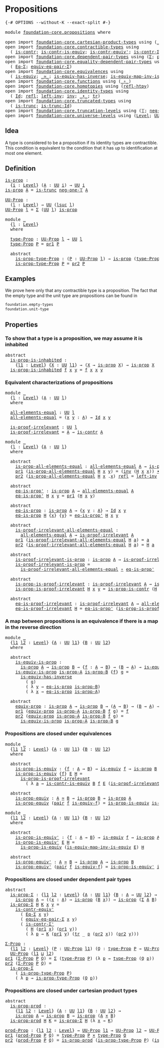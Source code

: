 # Propositions

<pre class="Agda"><a id="25" class="Symbol">{-#</a> <a id="29" class="Keyword">OPTIONS</a> <a id="37" class="Pragma">--without-K</a> <a id="49" class="Pragma">--exact-split</a> <a id="63" class="Symbol">#-}</a>

<a id="68" class="Keyword">module</a> <a id="75" href="foundation-core.propositions.html" class="Module">foundation-core.propositions</a> <a id="104" class="Keyword">where</a>

<a id="111" class="Keyword">open</a> <a id="116" class="Keyword">import</a> <a id="123" href="foundation-core.cartesian-product-types.html" class="Module">foundation-core.cartesian-product-types</a> <a id="163" class="Keyword">using</a> <a id="169" class="Symbol">(</a><a id="170" href="foundation-core.cartesian-product-types.html#577" class="Function Operator">_×_</a><a id="173" class="Symbol">)</a>
<a id="175" class="Keyword">open</a> <a id="180" class="Keyword">import</a> <a id="187" href="foundation-core.contractible-types.html" class="Module">foundation-core.contractible-types</a> <a id="222" class="Keyword">using</a>
  <a id="230" class="Symbol">(</a> <a id="232" href="foundation-core.contractible-types.html#925" class="Function">is-contr</a><a id="240" class="Symbol">;</a> <a id="242" href="foundation-core.contractible-types.html#2938" class="Function">is-contr-is-equiv</a><a id="259" class="Symbol">;</a> <a id="261" href="foundation-core.contractible-types.html#3739" class="Function">is-contr-equiv&#39;</a><a id="276" class="Symbol">;</a> <a id="278" href="foundation-core.contractible-types.html#5794" class="Function">is-contr-Σ&#39;</a><a id="289" class="Symbol">;</a> <a id="291" href="foundation-core.contractible-types.html#6546" class="Function">is-prop-is-contr</a><a id="307" class="Symbol">)</a>
<a id="309" class="Keyword">open</a> <a id="314" class="Keyword">import</a> <a id="321" href="foundation-core.dependent-pair-types.html" class="Module">foundation-core.dependent-pair-types</a> <a id="358" class="Keyword">using</a> <a id="364" class="Symbol">(</a><a id="365" href="foundation-core.dependent-pair-types.html#502" class="Record">Σ</a><a id="366" class="Symbol">;</a> <a id="368" href="foundation-core.dependent-pair-types.html#575" class="InductiveConstructor">pair</a><a id="372" class="Symbol">;</a> <a id="374" href="foundation-core.dependent-pair-types.html#592" class="Field">pr1</a><a id="377" class="Symbol">;</a> <a id="379" href="foundation-core.dependent-pair-types.html#604" class="Field">pr2</a><a id="382" class="Symbol">)</a>
<a id="384" class="Keyword">open</a> <a id="389" class="Keyword">import</a> <a id="396" href="foundation-core.equality-dependent-pair-types.html" class="Module">foundation-core.equality-dependent-pair-types</a> <a id="442" class="Keyword">using</a>
  <a id="450" class="Symbol">(</a> <a id="452" href="foundation-core.equality-dependent-pair-types.html#872" class="Function">Eq-Σ</a><a id="456" class="Symbol">;</a> <a id="458" href="foundation-core.equality-dependent-pair-types.html#2069" class="Function">equiv-eq-pair-Σ</a><a id="473" class="Symbol">)</a>
<a id="475" class="Keyword">open</a> <a id="480" class="Keyword">import</a> <a id="487" href="foundation-core.equivalences.html" class="Module">foundation-core.equivalences</a> <a id="516" class="Keyword">using</a>
  <a id="524" class="Symbol">(</a> <a id="526" href="foundation-core.equivalences.html#1542" class="Function">is-equiv</a><a id="534" class="Symbol">;</a> <a id="536" href="foundation-core.equivalences.html#1607" class="Function Operator">_≃_</a><a id="539" class="Symbol">;</a> <a id="541" href="foundation-core.equivalences.html#2999" class="Function">is-equiv-has-inverse</a><a id="561" class="Symbol">;</a> <a id="563" href="foundation-core.equivalences.html#4706" class="Function">is-equiv-map-inv-is-equiv</a><a id="588" class="Symbol">)</a>
<a id="590" class="Keyword">open</a> <a id="595" class="Keyword">import</a> <a id="602" href="foundation-core.functions.html" class="Module">foundation-core.functions</a> <a id="628" class="Keyword">using</a> <a id="634" class="Symbol">(</a><a id="635" href="foundation-core.functions.html#407" class="Function Operator">_∘_</a><a id="638" class="Symbol">)</a>
<a id="640" class="Keyword">open</a> <a id="645" class="Keyword">import</a> <a id="652" href="foundation-core.homotopies.html" class="Module">foundation-core.homotopies</a> <a id="679" class="Keyword">using</a> <a id="685" class="Symbol">(</a><a id="686" href="foundation-core.homotopies.html#632" class="Function">refl-htpy</a><a id="695" class="Symbol">)</a>
<a id="697" class="Keyword">open</a> <a id="702" class="Keyword">import</a> <a id="709" href="foundation-core.identity-types.html" class="Module">foundation-core.identity-types</a> <a id="740" class="Keyword">using</a>
  <a id="748" class="Symbol">(</a> <a id="750" href="foundation-core.identity-types.html#641" class="Datatype">Id</a><a id="752" class="Symbol">;</a> <a id="754" href="foundation-core.identity-types.html#694" class="InductiveConstructor">refl</a><a id="758" class="Symbol">;</a> <a id="760" href="foundation-core.identity-types.html#1995" class="Function">left-inv</a><a id="768" class="Symbol">;</a> <a id="770" href="foundation-core.identity-types.html#1552" class="Function">inv</a><a id="773" class="Symbol">;</a> <a id="775" href="foundation-core.identity-types.html#1239" class="Function Operator">_∙_</a><a id="778" class="Symbol">;</a> <a id="780" href="foundation-core.identity-types.html#4583" class="Function">tr</a><a id="782" class="Symbol">)</a>
<a id="784" class="Keyword">open</a> <a id="789" class="Keyword">import</a> <a id="796" href="foundation-core.truncated-types.html" class="Module">foundation-core.truncated-types</a> <a id="828" class="Keyword">using</a>
  <a id="836" class="Symbol">(</a> <a id="838" href="foundation-core.truncated-types.html#1466" class="Function">is-trunc</a><a id="846" class="Symbol">;</a> <a id="848" href="foundation-core.truncated-types.html#2798" class="Function">is-trunc-Id</a><a id="859" class="Symbol">)</a>
<a id="861" class="Keyword">open</a> <a id="866" class="Keyword">import</a> <a id="873" href="foundation-core.truncation-levels.html" class="Module">foundation-core.truncation-levels</a> <a id="907" class="Keyword">using</a> <a id="913" class="Symbol">(</a><a id="914" href="foundation-core.truncation-levels.html#382" class="Datatype">𝕋</a><a id="915" class="Symbol">;</a> <a id="917" href="foundation-core.truncation-levels.html#403" class="InductiveConstructor">neg-two-𝕋</a><a id="926" class="Symbol">;</a> <a id="928" href="foundation-core.truncation-levels.html#435" class="Function">neg-one-𝕋</a><a id="937" class="Symbol">;</a> <a id="939" href="foundation-core.truncation-levels.html#419" class="InductiveConstructor">succ-𝕋</a><a id="945" class="Symbol">)</a>
<a id="947" class="Keyword">open</a> <a id="952" class="Keyword">import</a> <a id="959" href="foundation-core.universe-levels.html" class="Module">foundation-core.universe-levels</a> <a id="991" class="Keyword">using</a> <a id="997" class="Symbol">(</a><a id="998" href="Agda.Primitive.html#597" class="Postulate">Level</a><a id="1003" class="Symbol">;</a> <a id="1005" href="foundation-core.universe-levels.html#222" class="Primitive">UU</a><a id="1007" class="Symbol">;</a> <a id="1009" href="Agda.Primitive.html#780" class="Primitive">lsuc</a><a id="1013" class="Symbol">;</a> <a id="1015" href="Agda.Primitive.html#764" class="Primitive">lzero</a><a id="1020" class="Symbol">;</a> <a id="1022" href="Agda.Primitive.html#810" class="Primitive Operator">_⊔_</a><a id="1025" class="Symbol">)</a>
</pre>
## Idea

A type is considered to be a proposition if its identity types are contractible. This condition is equivalent to the condition that it has up to identification at most one element.

## Definition

<pre class="Agda"><a id="is-prop"></a><a id="1246" href="foundation-core.propositions.html#1246" class="Function">is-prop</a> <a id="1254" class="Symbol">:</a>
  <a id="1258" class="Symbol">{</a><a id="1259" href="foundation-core.propositions.html#1259" class="Bound">i</a> <a id="1261" class="Symbol">:</a> <a id="1263" href="Agda.Primitive.html#597" class="Postulate">Level</a><a id="1268" class="Symbol">}</a> <a id="1270" class="Symbol">(</a><a id="1271" href="foundation-core.propositions.html#1271" class="Bound">A</a> <a id="1273" class="Symbol">:</a> <a id="1275" href="foundation-core.universe-levels.html#222" class="Primitive">UU</a> <a id="1278" href="foundation-core.propositions.html#1259" class="Bound">i</a><a id="1279" class="Symbol">)</a> <a id="1281" class="Symbol">→</a> <a id="1283" href="foundation-core.universe-levels.html#222" class="Primitive">UU</a> <a id="1286" href="foundation-core.propositions.html#1259" class="Bound">i</a>
<a id="1288" href="foundation-core.propositions.html#1246" class="Function">is-prop</a> <a id="1296" href="foundation-core.propositions.html#1296" class="Bound">A</a> <a id="1298" class="Symbol">=</a> <a id="1300" href="foundation-core.truncated-types.html#1466" class="Function">is-trunc</a> <a id="1309" href="foundation-core.truncation-levels.html#435" class="Function">neg-one-𝕋</a> <a id="1319" href="foundation-core.propositions.html#1296" class="Bound">A</a>

<a id="UU-Prop"></a><a id="1322" href="foundation-core.propositions.html#1322" class="Function">UU-Prop</a> <a id="1330" class="Symbol">:</a>
  <a id="1334" class="Symbol">(</a><a id="1335" href="foundation-core.propositions.html#1335" class="Bound">l</a> <a id="1337" class="Symbol">:</a> <a id="1339" href="Agda.Primitive.html#597" class="Postulate">Level</a><a id="1344" class="Symbol">)</a> <a id="1346" class="Symbol">→</a> <a id="1348" href="foundation-core.universe-levels.html#222" class="Primitive">UU</a> <a id="1351" class="Symbol">(</a><a id="1352" href="Agda.Primitive.html#780" class="Primitive">lsuc</a> <a id="1357" href="foundation-core.propositions.html#1335" class="Bound">l</a><a id="1358" class="Symbol">)</a>
<a id="1360" href="foundation-core.propositions.html#1322" class="Function">UU-Prop</a> <a id="1368" href="foundation-core.propositions.html#1368" class="Bound">l</a> <a id="1370" class="Symbol">=</a> <a id="1372" href="foundation-core.dependent-pair-types.html#502" class="Record">Σ</a> <a id="1374" class="Symbol">(</a><a id="1375" href="foundation-core.universe-levels.html#222" class="Primitive">UU</a> <a id="1378" href="foundation-core.propositions.html#1368" class="Bound">l</a><a id="1379" class="Symbol">)</a> <a id="1381" href="foundation-core.propositions.html#1246" class="Function">is-prop</a>

<a id="1390" class="Keyword">module</a> <a id="1397" href="foundation-core.propositions.html#1397" class="Module">_</a>
  <a id="1401" class="Symbol">{</a><a id="1402" href="foundation-core.propositions.html#1402" class="Bound">l</a> <a id="1404" class="Symbol">:</a> <a id="1406" href="Agda.Primitive.html#597" class="Postulate">Level</a><a id="1411" class="Symbol">}</a>
  <a id="1415" class="Keyword">where</a>

  <a id="1424" href="foundation-core.propositions.html#1424" class="Function">type-Prop</a> <a id="1434" class="Symbol">:</a> <a id="1436" href="foundation-core.propositions.html#1322" class="Function">UU-Prop</a> <a id="1444" href="foundation-core.propositions.html#1402" class="Bound">l</a> <a id="1446" class="Symbol">→</a> <a id="1448" href="foundation-core.universe-levels.html#222" class="Primitive">UU</a> <a id="1451" href="foundation-core.propositions.html#1402" class="Bound">l</a>
  <a id="1455" href="foundation-core.propositions.html#1424" class="Function">type-Prop</a> <a id="1465" href="foundation-core.propositions.html#1465" class="Bound">P</a> <a id="1467" class="Symbol">=</a> <a id="1469" href="foundation-core.dependent-pair-types.html#592" class="Field">pr1</a> <a id="1473" href="foundation-core.propositions.html#1465" class="Bound">P</a>

  <a id="1478" class="Keyword">abstract</a>
    <a id="1491" href="foundation-core.propositions.html#1491" class="Function">is-prop-type-Prop</a> <a id="1509" class="Symbol">:</a> <a id="1511" class="Symbol">(</a><a id="1512" href="foundation-core.propositions.html#1512" class="Bound">P</a> <a id="1514" class="Symbol">:</a> <a id="1516" href="foundation-core.propositions.html#1322" class="Function">UU-Prop</a> <a id="1524" href="foundation-core.propositions.html#1402" class="Bound">l</a><a id="1525" class="Symbol">)</a> <a id="1527" class="Symbol">→</a> <a id="1529" href="foundation-core.propositions.html#1246" class="Function">is-prop</a> <a id="1537" class="Symbol">(</a><a id="1538" href="foundation-core.propositions.html#1424" class="Function">type-Prop</a> <a id="1548" href="foundation-core.propositions.html#1512" class="Bound">P</a><a id="1549" class="Symbol">)</a>
    <a id="1555" href="foundation-core.propositions.html#1491" class="Function">is-prop-type-Prop</a> <a id="1573" href="foundation-core.propositions.html#1573" class="Bound">P</a> <a id="1575" class="Symbol">=</a> <a id="1577" href="foundation-core.dependent-pair-types.html#604" class="Field">pr2</a> <a id="1581" href="foundation-core.propositions.html#1573" class="Bound">P</a>
</pre>
## Examples

We prove here only that any contractible type is a proposition. The fact that the empty type and the unit type are propositions can be found in

```md
foundation.empty-types
foundation.unit-type
```

## Properties

### To show that a type is a proposition, we may assume it is inhabited

<pre class="Agda"><a id="1893" class="Keyword">abstract</a>
  <a id="is-prop-is-inhabited"></a><a id="1904" href="foundation-core.propositions.html#1904" class="Function">is-prop-is-inhabited</a> <a id="1925" class="Symbol">:</a>
    <a id="1931" class="Symbol">{</a><a id="1932" href="foundation-core.propositions.html#1932" class="Bound">l1</a> <a id="1935" class="Symbol">:</a> <a id="1937" href="Agda.Primitive.html#597" class="Postulate">Level</a><a id="1942" class="Symbol">}</a> <a id="1944" class="Symbol">{</a><a id="1945" href="foundation-core.propositions.html#1945" class="Bound">X</a> <a id="1947" class="Symbol">:</a> <a id="1949" href="foundation-core.universe-levels.html#222" class="Primitive">UU</a> <a id="1952" href="foundation-core.propositions.html#1932" class="Bound">l1</a><a id="1954" class="Symbol">}</a> <a id="1956" class="Symbol">→</a> <a id="1958" class="Symbol">(</a><a id="1959" href="foundation-core.propositions.html#1945" class="Bound">X</a> <a id="1961" class="Symbol">→</a> <a id="1963" href="foundation-core.propositions.html#1246" class="Function">is-prop</a> <a id="1971" href="foundation-core.propositions.html#1945" class="Bound">X</a><a id="1972" class="Symbol">)</a> <a id="1974" class="Symbol">→</a> <a id="1976" href="foundation-core.propositions.html#1246" class="Function">is-prop</a> <a id="1984" href="foundation-core.propositions.html#1945" class="Bound">X</a>
  <a id="1988" href="foundation-core.propositions.html#1904" class="Function">is-prop-is-inhabited</a> <a id="2009" href="foundation-core.propositions.html#2009" class="Bound">f</a> <a id="2011" href="foundation-core.propositions.html#2011" class="Bound">x</a> <a id="2013" href="foundation-core.propositions.html#2013" class="Bound">y</a> <a id="2015" class="Symbol">=</a> <a id="2017" href="foundation-core.propositions.html#2009" class="Bound">f</a> <a id="2019" href="foundation-core.propositions.html#2011" class="Bound">x</a> <a id="2021" href="foundation-core.propositions.html#2011" class="Bound">x</a> <a id="2023" href="foundation-core.propositions.html#2013" class="Bound">y</a>
</pre>
### Equivalent characterizations of propositions

<pre class="Agda"><a id="2088" class="Keyword">module</a> <a id="2095" href="foundation-core.propositions.html#2095" class="Module">_</a>
  <a id="2099" class="Symbol">{</a><a id="2100" href="foundation-core.propositions.html#2100" class="Bound">l</a> <a id="2102" class="Symbol">:</a> <a id="2104" href="Agda.Primitive.html#597" class="Postulate">Level</a><a id="2109" class="Symbol">}</a> <a id="2111" class="Symbol">(</a><a id="2112" href="foundation-core.propositions.html#2112" class="Bound">A</a> <a id="2114" class="Symbol">:</a> <a id="2116" href="foundation-core.universe-levels.html#222" class="Primitive">UU</a> <a id="2119" href="foundation-core.propositions.html#2100" class="Bound">l</a><a id="2120" class="Symbol">)</a>
  <a id="2124" class="Keyword">where</a>
  
  <a id="2135" href="foundation-core.propositions.html#2135" class="Function">all-elements-equal</a> <a id="2154" class="Symbol">:</a> <a id="2156" href="foundation-core.universe-levels.html#222" class="Primitive">UU</a> <a id="2159" href="foundation-core.propositions.html#2100" class="Bound">l</a>
  <a id="2163" href="foundation-core.propositions.html#2135" class="Function">all-elements-equal</a> <a id="2182" class="Symbol">=</a> <a id="2184" class="Symbol">(</a><a id="2185" href="foundation-core.propositions.html#2185" class="Bound">x</a> <a id="2187" href="foundation-core.propositions.html#2187" class="Bound">y</a> <a id="2189" class="Symbol">:</a> <a id="2191" href="foundation-core.propositions.html#2112" class="Bound">A</a><a id="2192" class="Symbol">)</a> <a id="2194" class="Symbol">→</a> <a id="2196" href="foundation-core.identity-types.html#641" class="Datatype">Id</a> <a id="2199" href="foundation-core.propositions.html#2185" class="Bound">x</a> <a id="2201" href="foundation-core.propositions.html#2187" class="Bound">y</a>
  
  <a id="2208" href="foundation-core.propositions.html#2208" class="Function">is-proof-irrelevant</a> <a id="2228" class="Symbol">:</a> <a id="2230" href="foundation-core.universe-levels.html#222" class="Primitive">UU</a> <a id="2233" href="foundation-core.propositions.html#2100" class="Bound">l</a>
  <a id="2237" href="foundation-core.propositions.html#2208" class="Function">is-proof-irrelevant</a> <a id="2257" class="Symbol">=</a> <a id="2259" href="foundation-core.propositions.html#2112" class="Bound">A</a> <a id="2261" class="Symbol">→</a> <a id="2263" href="foundation-core.contractible-types.html#925" class="Function">is-contr</a> <a id="2272" href="foundation-core.propositions.html#2112" class="Bound">A</a>

<a id="2275" class="Keyword">module</a> <a id="2282" href="foundation-core.propositions.html#2282" class="Module">_</a>
  <a id="2286" class="Symbol">{</a><a id="2287" href="foundation-core.propositions.html#2287" class="Bound">l</a> <a id="2289" class="Symbol">:</a> <a id="2291" href="Agda.Primitive.html#597" class="Postulate">Level</a><a id="2296" class="Symbol">}</a> <a id="2298" class="Symbol">{</a><a id="2299" href="foundation-core.propositions.html#2299" class="Bound">A</a> <a id="2301" class="Symbol">:</a> <a id="2303" href="foundation-core.universe-levels.html#222" class="Primitive">UU</a> <a id="2306" href="foundation-core.propositions.html#2287" class="Bound">l</a><a id="2307" class="Symbol">}</a>
  <a id="2311" class="Keyword">where</a>
  
  <a id="2322" class="Keyword">abstract</a>
    <a id="2335" href="foundation-core.propositions.html#2335" class="Function">is-prop-all-elements-equal</a> <a id="2362" class="Symbol">:</a> <a id="2364" href="foundation-core.propositions.html#2135" class="Function">all-elements-equal</a> <a id="2383" href="foundation-core.propositions.html#2299" class="Bound">A</a> <a id="2385" class="Symbol">→</a> <a id="2387" href="foundation-core.propositions.html#1246" class="Function">is-prop</a> <a id="2395" href="foundation-core.propositions.html#2299" class="Bound">A</a>
    <a id="2401" href="foundation-core.dependent-pair-types.html#592" class="Field">pr1</a> <a id="2405" class="Symbol">(</a><a id="2406" href="foundation-core.propositions.html#2335" class="Function">is-prop-all-elements-equal</a> <a id="2433" href="foundation-core.propositions.html#2433" class="Bound">H</a> <a id="2435" href="foundation-core.propositions.html#2435" class="Bound">x</a> <a id="2437" href="foundation-core.propositions.html#2437" class="Bound">y</a><a id="2438" class="Symbol">)</a> <a id="2440" class="Symbol">=</a> <a id="2442" class="Symbol">(</a><a id="2443" href="foundation-core.identity-types.html#1552" class="Function">inv</a> <a id="2447" class="Symbol">(</a><a id="2448" href="foundation-core.propositions.html#2433" class="Bound">H</a> <a id="2450" href="foundation-core.propositions.html#2435" class="Bound">x</a> <a id="2452" href="foundation-core.propositions.html#2435" class="Bound">x</a><a id="2453" class="Symbol">))</a> <a id="2456" href="foundation-core.identity-types.html#1239" class="Function Operator">∙</a> <a id="2458" class="Symbol">(</a><a id="2459" href="foundation-core.propositions.html#2433" class="Bound">H</a> <a id="2461" href="foundation-core.propositions.html#2435" class="Bound">x</a> <a id="2463" href="foundation-core.propositions.html#2437" class="Bound">y</a><a id="2464" class="Symbol">)</a>
    <a id="2470" href="foundation-core.dependent-pair-types.html#604" class="Field">pr2</a> <a id="2474" class="Symbol">(</a><a id="2475" href="foundation-core.propositions.html#2335" class="Function">is-prop-all-elements-equal</a> <a id="2502" href="foundation-core.propositions.html#2502" class="Bound">H</a> <a id="2504" href="foundation-core.propositions.html#2504" class="Bound">x</a> <a id="2506" class="DottedPattern Symbol">.</a><a id="2507" href="foundation-core.propositions.html#2504" class="DottedPattern Bound">x</a><a id="2508" class="Symbol">)</a> <a id="2510" href="foundation-core.identity-types.html#694" class="InductiveConstructor">refl</a> <a id="2515" class="Symbol">=</a> <a id="2517" href="foundation-core.identity-types.html#1995" class="Function">left-inv</a> <a id="2526" class="Symbol">(</a><a id="2527" href="foundation-core.propositions.html#2502" class="Bound">H</a> <a id="2529" href="foundation-core.propositions.html#2504" class="Bound">x</a> <a id="2531" href="foundation-core.propositions.html#2504" class="Bound">x</a><a id="2532" class="Symbol">)</a>

  <a id="2537" class="Keyword">abstract</a>
    <a id="2550" href="foundation-core.propositions.html#2550" class="Function">eq-is-prop&#39;</a> <a id="2562" class="Symbol">:</a> <a id="2564" href="foundation-core.propositions.html#1246" class="Function">is-prop</a> <a id="2572" href="foundation-core.propositions.html#2299" class="Bound">A</a> <a id="2574" class="Symbol">→</a> <a id="2576" href="foundation-core.propositions.html#2135" class="Function">all-elements-equal</a> <a id="2595" href="foundation-core.propositions.html#2299" class="Bound">A</a>
    <a id="2601" href="foundation-core.propositions.html#2550" class="Function">eq-is-prop&#39;</a> <a id="2613" href="foundation-core.propositions.html#2613" class="Bound">H</a> <a id="2615" href="foundation-core.propositions.html#2615" class="Bound">x</a> <a id="2617" href="foundation-core.propositions.html#2617" class="Bound">y</a> <a id="2619" class="Symbol">=</a> <a id="2621" href="foundation-core.dependent-pair-types.html#592" class="Field">pr1</a> <a id="2625" class="Symbol">(</a><a id="2626" href="foundation-core.propositions.html#2613" class="Bound">H</a> <a id="2628" href="foundation-core.propositions.html#2615" class="Bound">x</a> <a id="2630" href="foundation-core.propositions.html#2617" class="Bound">y</a><a id="2631" class="Symbol">)</a>

  <a id="2636" class="Keyword">abstract</a>
    <a id="2649" href="foundation-core.propositions.html#2649" class="Function">eq-is-prop</a> <a id="2660" class="Symbol">:</a> <a id="2662" href="foundation-core.propositions.html#1246" class="Function">is-prop</a> <a id="2670" href="foundation-core.propositions.html#2299" class="Bound">A</a> <a id="2672" class="Symbol">→</a> <a id="2674" class="Symbol">{</a><a id="2675" href="foundation-core.propositions.html#2675" class="Bound">x</a> <a id="2677" href="foundation-core.propositions.html#2677" class="Bound">y</a> <a id="2679" class="Symbol">:</a> <a id="2681" href="foundation-core.propositions.html#2299" class="Bound">A</a><a id="2682" class="Symbol">}</a> <a id="2684" class="Symbol">→</a> <a id="2686" href="foundation-core.identity-types.html#641" class="Datatype">Id</a> <a id="2689" href="foundation-core.propositions.html#2675" class="Bound">x</a> <a id="2691" href="foundation-core.propositions.html#2677" class="Bound">y</a>
    <a id="2697" href="foundation-core.propositions.html#2649" class="Function">eq-is-prop</a> <a id="2708" href="foundation-core.propositions.html#2708" class="Bound">H</a> <a id="2710" class="Symbol">{</a><a id="2711" href="foundation-core.propositions.html#2711" class="Bound">x</a><a id="2712" class="Symbol">}</a> <a id="2714" class="Symbol">{</a><a id="2715" href="foundation-core.propositions.html#2715" class="Bound">y</a><a id="2716" class="Symbol">}</a> <a id="2718" class="Symbol">=</a> <a id="2720" href="foundation-core.propositions.html#2550" class="Function">eq-is-prop&#39;</a> <a id="2732" href="foundation-core.propositions.html#2708" class="Bound">H</a> <a id="2734" href="foundation-core.propositions.html#2711" class="Bound">x</a> <a id="2736" href="foundation-core.propositions.html#2715" class="Bound">y</a>

  <a id="2741" class="Keyword">abstract</a>
    <a id="2754" href="foundation-core.propositions.html#2754" class="Function">is-proof-irrelevant-all-elements-equal</a> <a id="2793" class="Symbol">:</a>
      <a id="2801" href="foundation-core.propositions.html#2135" class="Function">all-elements-equal</a> <a id="2820" href="foundation-core.propositions.html#2299" class="Bound">A</a> <a id="2822" class="Symbol">→</a> <a id="2824" href="foundation-core.propositions.html#2208" class="Function">is-proof-irrelevant</a> <a id="2844" href="foundation-core.propositions.html#2299" class="Bound">A</a>
    <a id="2850" href="foundation-core.dependent-pair-types.html#592" class="Field">pr1</a> <a id="2854" class="Symbol">(</a><a id="2855" href="foundation-core.propositions.html#2754" class="Function">is-proof-irrelevant-all-elements-equal</a> <a id="2894" href="foundation-core.propositions.html#2894" class="Bound">H</a> <a id="2896" href="foundation-core.propositions.html#2896" class="Bound">a</a><a id="2897" class="Symbol">)</a> <a id="2899" class="Symbol">=</a> <a id="2901" href="foundation-core.propositions.html#2896" class="Bound">a</a>
    <a id="2907" href="foundation-core.dependent-pair-types.html#604" class="Field">pr2</a> <a id="2911" class="Symbol">(</a><a id="2912" href="foundation-core.propositions.html#2754" class="Function">is-proof-irrelevant-all-elements-equal</a> <a id="2951" href="foundation-core.propositions.html#2951" class="Bound">H</a> <a id="2953" href="foundation-core.propositions.html#2953" class="Bound">a</a><a id="2954" class="Symbol">)</a> <a id="2956" class="Symbol">=</a> <a id="2958" href="foundation-core.propositions.html#2951" class="Bound">H</a> <a id="2960" href="foundation-core.propositions.html#2953" class="Bound">a</a>

  <a id="2965" class="Keyword">abstract</a>
    <a id="2978" href="foundation-core.propositions.html#2978" class="Function">is-proof-irrelevant-is-prop</a> <a id="3006" class="Symbol">:</a> <a id="3008" href="foundation-core.propositions.html#1246" class="Function">is-prop</a> <a id="3016" href="foundation-core.propositions.html#2299" class="Bound">A</a> <a id="3018" class="Symbol">→</a> <a id="3020" href="foundation-core.propositions.html#2208" class="Function">is-proof-irrelevant</a> <a id="3040" href="foundation-core.propositions.html#2299" class="Bound">A</a>
    <a id="3046" href="foundation-core.propositions.html#2978" class="Function">is-proof-irrelevant-is-prop</a> <a id="3074" class="Symbol">=</a>
      <a id="3082" href="foundation-core.propositions.html#2754" class="Function">is-proof-irrelevant-all-elements-equal</a> <a id="3121" href="foundation-core.functions.html#407" class="Function Operator">∘</a> <a id="3123" href="foundation-core.propositions.html#2550" class="Function">eq-is-prop&#39;</a>

  <a id="3138" class="Keyword">abstract</a>
    <a id="3151" href="foundation-core.propositions.html#3151" class="Function">is-prop-is-proof-irrelevant</a> <a id="3179" class="Symbol">:</a> <a id="3181" href="foundation-core.propositions.html#2208" class="Function">is-proof-irrelevant</a> <a id="3201" href="foundation-core.propositions.html#2299" class="Bound">A</a> <a id="3203" class="Symbol">→</a> <a id="3205" href="foundation-core.propositions.html#1246" class="Function">is-prop</a> <a id="3213" href="foundation-core.propositions.html#2299" class="Bound">A</a>
    <a id="3219" href="foundation-core.propositions.html#3151" class="Function">is-prop-is-proof-irrelevant</a> <a id="3247" href="foundation-core.propositions.html#3247" class="Bound">H</a> <a id="3249" href="foundation-core.propositions.html#3249" class="Bound">x</a> <a id="3251" href="foundation-core.propositions.html#3251" class="Bound">y</a> <a id="3253" class="Symbol">=</a> <a id="3255" href="foundation-core.contractible-types.html#6546" class="Function">is-prop-is-contr</a> <a id="3272" class="Symbol">(</a><a id="3273" href="foundation-core.propositions.html#3247" class="Bound">H</a> <a id="3275" href="foundation-core.propositions.html#3249" class="Bound">x</a><a id="3276" class="Symbol">)</a> <a id="3278" href="foundation-core.propositions.html#3249" class="Bound">x</a> <a id="3280" href="foundation-core.propositions.html#3251" class="Bound">y</a>

  <a id="3285" class="Keyword">abstract</a>
    <a id="3298" href="foundation-core.propositions.html#3298" class="Function">eq-is-proof-irrelevant</a> <a id="3321" class="Symbol">:</a> <a id="3323" href="foundation-core.propositions.html#2208" class="Function">is-proof-irrelevant</a> <a id="3343" href="foundation-core.propositions.html#2299" class="Bound">A</a> <a id="3345" class="Symbol">→</a> <a id="3347" href="foundation-core.propositions.html#2135" class="Function">all-elements-equal</a> <a id="3366" href="foundation-core.propositions.html#2299" class="Bound">A</a>
    <a id="3372" href="foundation-core.propositions.html#3298" class="Function">eq-is-proof-irrelevant</a> <a id="3395" href="foundation-core.propositions.html#3395" class="Bound">H</a> <a id="3397" class="Symbol">=</a> <a id="3399" href="foundation-core.propositions.html#2550" class="Function">eq-is-prop&#39;</a> <a id="3411" class="Symbol">(</a><a id="3412" href="foundation-core.propositions.html#3151" class="Function">is-prop-is-proof-irrelevant</a> <a id="3440" href="foundation-core.propositions.html#3395" class="Bound">H</a><a id="3441" class="Symbol">)</a>
</pre>
### A map between propositions is an equivalence if there is a map in the reverse direction

<pre class="Agda"><a id="3549" class="Keyword">module</a> <a id="3556" href="foundation-core.propositions.html#3556" class="Module">_</a>
  <a id="3560" class="Symbol">{</a><a id="3561" href="foundation-core.propositions.html#3561" class="Bound">l1</a> <a id="3564" href="foundation-core.propositions.html#3564" class="Bound">l2</a> <a id="3567" class="Symbol">:</a> <a id="3569" href="Agda.Primitive.html#597" class="Postulate">Level</a><a id="3574" class="Symbol">}</a> <a id="3576" class="Symbol">{</a><a id="3577" href="foundation-core.propositions.html#3577" class="Bound">A</a> <a id="3579" class="Symbol">:</a> <a id="3581" href="foundation-core.universe-levels.html#222" class="Primitive">UU</a> <a id="3584" href="foundation-core.propositions.html#3561" class="Bound">l1</a><a id="3586" class="Symbol">}</a> <a id="3588" class="Symbol">{</a><a id="3589" href="foundation-core.propositions.html#3589" class="Bound">B</a> <a id="3591" class="Symbol">:</a> <a id="3593" href="foundation-core.universe-levels.html#222" class="Primitive">UU</a> <a id="3596" href="foundation-core.propositions.html#3564" class="Bound">l2</a><a id="3598" class="Symbol">}</a>
  <a id="3602" class="Keyword">where</a>

  <a id="3611" class="Keyword">abstract</a>
    <a id="3624" href="foundation-core.propositions.html#3624" class="Function">is-equiv-is-prop</a> <a id="3641" class="Symbol">:</a>
      <a id="3649" href="foundation-core.propositions.html#1246" class="Function">is-prop</a> <a id="3657" href="foundation-core.propositions.html#3577" class="Bound">A</a> <a id="3659" class="Symbol">→</a> <a id="3661" href="foundation-core.propositions.html#1246" class="Function">is-prop</a> <a id="3669" href="foundation-core.propositions.html#3589" class="Bound">B</a> <a id="3671" class="Symbol">→</a> <a id="3673" class="Symbol">{</a><a id="3674" href="foundation-core.propositions.html#3674" class="Bound">f</a> <a id="3676" class="Symbol">:</a> <a id="3678" href="foundation-core.propositions.html#3577" class="Bound">A</a> <a id="3680" class="Symbol">→</a> <a id="3682" href="foundation-core.propositions.html#3589" class="Bound">B</a><a id="3683" class="Symbol">}</a> <a id="3685" class="Symbol">→</a> <a id="3687" class="Symbol">(</a><a id="3688" href="foundation-core.propositions.html#3589" class="Bound">B</a> <a id="3690" class="Symbol">→</a> <a id="3692" href="foundation-core.propositions.html#3577" class="Bound">A</a><a id="3693" class="Symbol">)</a> <a id="3695" class="Symbol">→</a> <a id="3697" href="foundation-core.equivalences.html#1542" class="Function">is-equiv</a> <a id="3706" href="foundation-core.propositions.html#3674" class="Bound">f</a>
    <a id="3712" href="foundation-core.propositions.html#3624" class="Function">is-equiv-is-prop</a> <a id="3729" href="foundation-core.propositions.html#3729" class="Bound">is-prop-A</a> <a id="3739" href="foundation-core.propositions.html#3739" class="Bound">is-prop-B</a> <a id="3749" class="Symbol">{</a><a id="3750" href="foundation-core.propositions.html#3750" class="Bound">f</a><a id="3751" class="Symbol">}</a> <a id="3753" href="foundation-core.propositions.html#3753" class="Bound">g</a> <a id="3755" class="Symbol">=</a>
      <a id="3763" href="foundation-core.equivalences.html#2999" class="Function">is-equiv-has-inverse</a>
        <a id="3792" class="Symbol">(</a> <a id="3794" href="foundation-core.propositions.html#3753" class="Bound">g</a><a id="3795" class="Symbol">)</a>
        <a id="3805" class="Symbol">(</a> <a id="3807" class="Symbol">λ</a> <a id="3809" href="foundation-core.propositions.html#3809" class="Bound">y</a> <a id="3811" class="Symbol">→</a> <a id="3813" href="foundation-core.propositions.html#2649" class="Function">eq-is-prop</a> <a id="3824" href="foundation-core.propositions.html#3739" class="Bound">is-prop-B</a><a id="3833" class="Symbol">)</a>
        <a id="3843" class="Symbol">(</a> <a id="3845" class="Symbol">λ</a> <a id="3847" href="foundation-core.propositions.html#3847" class="Bound">x</a> <a id="3849" class="Symbol">→</a> <a id="3851" href="foundation-core.propositions.html#2649" class="Function">eq-is-prop</a> <a id="3862" href="foundation-core.propositions.html#3729" class="Bound">is-prop-A</a><a id="3871" class="Symbol">)</a>

  <a id="3876" class="Keyword">abstract</a>
    <a id="3889" href="foundation-core.propositions.html#3889" class="Function">equiv-prop</a> <a id="3900" class="Symbol">:</a> <a id="3902" href="foundation-core.propositions.html#1246" class="Function">is-prop</a> <a id="3910" href="foundation-core.propositions.html#3577" class="Bound">A</a> <a id="3912" class="Symbol">→</a> <a id="3914" href="foundation-core.propositions.html#1246" class="Function">is-prop</a> <a id="3922" href="foundation-core.propositions.html#3589" class="Bound">B</a> <a id="3924" class="Symbol">→</a> <a id="3926" class="Symbol">(</a><a id="3927" href="foundation-core.propositions.html#3577" class="Bound">A</a> <a id="3929" class="Symbol">→</a> <a id="3931" href="foundation-core.propositions.html#3589" class="Bound">B</a><a id="3932" class="Symbol">)</a> <a id="3934" class="Symbol">→</a> <a id="3936" class="Symbol">(</a><a id="3937" href="foundation-core.propositions.html#3589" class="Bound">B</a> <a id="3939" class="Symbol">→</a> <a id="3941" href="foundation-core.propositions.html#3577" class="Bound">A</a><a id="3942" class="Symbol">)</a> <a id="3944" class="Symbol">→</a> <a id="3946" href="foundation-core.propositions.html#3577" class="Bound">A</a> <a id="3948" href="foundation-core.equivalences.html#1607" class="Function Operator">≃</a> <a id="3950" href="foundation-core.propositions.html#3589" class="Bound">B</a>
    <a id="3956" href="foundation-core.dependent-pair-types.html#592" class="Field">pr1</a> <a id="3960" class="Symbol">(</a><a id="3961" href="foundation-core.propositions.html#3889" class="Function">equiv-prop</a> <a id="3972" href="foundation-core.propositions.html#3972" class="Bound">is-prop-A</a> <a id="3982" href="foundation-core.propositions.html#3982" class="Bound">is-prop-B</a> <a id="3992" href="foundation-core.propositions.html#3992" class="Bound">f</a> <a id="3994" href="foundation-core.propositions.html#3994" class="Bound">g</a><a id="3995" class="Symbol">)</a> <a id="3997" class="Symbol">=</a> <a id="3999" href="foundation-core.propositions.html#3992" class="Bound">f</a>
    <a id="4005" href="foundation-core.dependent-pair-types.html#604" class="Field">pr2</a> <a id="4009" class="Symbol">(</a><a id="4010" href="foundation-core.propositions.html#3889" class="Function">equiv-prop</a> <a id="4021" href="foundation-core.propositions.html#4021" class="Bound">is-prop-A</a> <a id="4031" href="foundation-core.propositions.html#4031" class="Bound">is-prop-B</a> <a id="4041" href="foundation-core.propositions.html#4041" class="Bound">f</a> <a id="4043" href="foundation-core.propositions.html#4043" class="Bound">g</a><a id="4044" class="Symbol">)</a> <a id="4046" class="Symbol">=</a>
      <a id="4054" href="foundation-core.propositions.html#3624" class="Function">is-equiv-is-prop</a> <a id="4071" href="foundation-core.propositions.html#4021" class="Bound">is-prop-A</a> <a id="4081" href="foundation-core.propositions.html#4031" class="Bound">is-prop-B</a> <a id="4091" href="foundation-core.propositions.html#4043" class="Bound">g</a>
</pre>
### Propositions are closed under equivalences

<pre class="Agda"><a id="4154" class="Keyword">module</a> <a id="4161" href="foundation-core.propositions.html#4161" class="Module">_</a>
  <a id="4165" class="Symbol">{</a><a id="4166" href="foundation-core.propositions.html#4166" class="Bound">l1</a> <a id="4169" href="foundation-core.propositions.html#4169" class="Bound">l2</a> <a id="4172" class="Symbol">:</a> <a id="4174" href="Agda.Primitive.html#597" class="Postulate">Level</a><a id="4179" class="Symbol">}</a> <a id="4181" class="Symbol">{</a><a id="4182" href="foundation-core.propositions.html#4182" class="Bound">A</a> <a id="4184" class="Symbol">:</a> <a id="4186" href="foundation-core.universe-levels.html#222" class="Primitive">UU</a> <a id="4189" href="foundation-core.propositions.html#4166" class="Bound">l1</a><a id="4191" class="Symbol">}</a> <a id="4193" class="Symbol">{</a><a id="4194" href="foundation-core.propositions.html#4194" class="Bound">B</a> <a id="4196" class="Symbol">:</a> <a id="4198" href="foundation-core.universe-levels.html#222" class="Primitive">UU</a> <a id="4201" href="foundation-core.propositions.html#4169" class="Bound">l2</a><a id="4203" class="Symbol">}</a>
  <a id="4207" class="Keyword">where</a>

  <a id="4216" class="Keyword">abstract</a>
    <a id="4229" href="foundation-core.propositions.html#4229" class="Function">is-prop-is-equiv</a> <a id="4246" class="Symbol">:</a> <a id="4248" class="Symbol">{</a><a id="4249" href="foundation-core.propositions.html#4249" class="Bound">f</a> <a id="4251" class="Symbol">:</a> <a id="4253" href="foundation-core.propositions.html#4182" class="Bound">A</a> <a id="4255" class="Symbol">→</a> <a id="4257" href="foundation-core.propositions.html#4194" class="Bound">B</a><a id="4258" class="Symbol">}</a> <a id="4260" class="Symbol">→</a> <a id="4262" href="foundation-core.equivalences.html#1542" class="Function">is-equiv</a> <a id="4271" href="foundation-core.propositions.html#4249" class="Bound">f</a> <a id="4273" class="Symbol">→</a> <a id="4275" href="foundation-core.propositions.html#1246" class="Function">is-prop</a> <a id="4283" href="foundation-core.propositions.html#4194" class="Bound">B</a> <a id="4285" class="Symbol">→</a> <a id="4287" href="foundation-core.propositions.html#1246" class="Function">is-prop</a> <a id="4295" href="foundation-core.propositions.html#4182" class="Bound">A</a>
    <a id="4301" href="foundation-core.propositions.html#4229" class="Function">is-prop-is-equiv</a> <a id="4318" class="Symbol">{</a><a id="4319" href="foundation-core.propositions.html#4319" class="Bound">f</a><a id="4320" class="Symbol">}</a> <a id="4322" href="foundation-core.propositions.html#4322" class="Bound">E</a> <a id="4324" href="foundation-core.propositions.html#4324" class="Bound">H</a> <a id="4326" class="Symbol">=</a>
      <a id="4334" href="foundation-core.propositions.html#3151" class="Function">is-prop-is-proof-irrelevant</a>
        <a id="4370" class="Symbol">(</a> <a id="4372" class="Symbol">λ</a> <a id="4374" href="foundation-core.propositions.html#4374" class="Bound">a</a> <a id="4376" class="Symbol">→</a> <a id="4378" href="foundation-core.contractible-types.html#2938" class="Function">is-contr-is-equiv</a> <a id="4396" href="foundation-core.propositions.html#4194" class="Bound">B</a> <a id="4398" href="foundation-core.propositions.html#4319" class="Bound">f</a> <a id="4400" href="foundation-core.propositions.html#4322" class="Bound">E</a> <a id="4402" class="Symbol">(</a><a id="4403" href="foundation-core.propositions.html#2978" class="Function">is-proof-irrelevant-is-prop</a> <a id="4431" href="foundation-core.propositions.html#4324" class="Bound">H</a> <a id="4433" class="Symbol">(</a><a id="4434" href="foundation-core.propositions.html#4319" class="Bound">f</a> <a id="4436" href="foundation-core.propositions.html#4374" class="Bound">a</a><a id="4437" class="Symbol">)))</a>

  <a id="4444" class="Keyword">abstract</a>
    <a id="4457" href="foundation-core.propositions.html#4457" class="Function">is-prop-equiv</a> <a id="4471" class="Symbol">:</a> <a id="4473" href="foundation-core.propositions.html#4182" class="Bound">A</a> <a id="4475" href="foundation-core.equivalences.html#1607" class="Function Operator">≃</a> <a id="4477" href="foundation-core.propositions.html#4194" class="Bound">B</a> <a id="4479" class="Symbol">→</a> <a id="4481" href="foundation-core.propositions.html#1246" class="Function">is-prop</a> <a id="4489" href="foundation-core.propositions.html#4194" class="Bound">B</a> <a id="4491" class="Symbol">→</a> <a id="4493" href="foundation-core.propositions.html#1246" class="Function">is-prop</a> <a id="4501" href="foundation-core.propositions.html#4182" class="Bound">A</a>
    <a id="4507" href="foundation-core.propositions.html#4457" class="Function">is-prop-equiv</a> <a id="4521" class="Symbol">(</a><a id="4522" href="foundation-core.dependent-pair-types.html#575" class="InductiveConstructor">pair</a> <a id="4527" href="foundation-core.propositions.html#4527" class="Bound">f</a> <a id="4529" href="foundation-core.propositions.html#4529" class="Bound">is-equiv-f</a><a id="4539" class="Symbol">)</a> <a id="4541" class="Symbol">=</a> <a id="4543" href="foundation-core.propositions.html#4229" class="Function">is-prop-is-equiv</a> <a id="4560" href="foundation-core.propositions.html#4529" class="Bound">is-equiv-f</a>

<a id="4572" class="Keyword">module</a> <a id="4579" href="foundation-core.propositions.html#4579" class="Module">_</a>
  <a id="4583" class="Symbol">{</a><a id="4584" href="foundation-core.propositions.html#4584" class="Bound">l1</a> <a id="4587" href="foundation-core.propositions.html#4587" class="Bound">l2</a> <a id="4590" class="Symbol">:</a> <a id="4592" href="Agda.Primitive.html#597" class="Postulate">Level</a><a id="4597" class="Symbol">}</a> <a id="4599" class="Symbol">{</a><a id="4600" href="foundation-core.propositions.html#4600" class="Bound">A</a> <a id="4602" class="Symbol">:</a> <a id="4604" href="foundation-core.universe-levels.html#222" class="Primitive">UU</a> <a id="4607" href="foundation-core.propositions.html#4584" class="Bound">l1</a><a id="4609" class="Symbol">}</a> <a id="4611" class="Symbol">{</a><a id="4612" href="foundation-core.propositions.html#4612" class="Bound">B</a> <a id="4614" class="Symbol">:</a> <a id="4616" href="foundation-core.universe-levels.html#222" class="Primitive">UU</a> <a id="4619" href="foundation-core.propositions.html#4587" class="Bound">l2</a><a id="4621" class="Symbol">}</a>
  <a id="4625" class="Keyword">where</a>

  <a id="4634" class="Keyword">abstract</a>
    <a id="4647" href="foundation-core.propositions.html#4647" class="Function">is-prop-is-equiv&#39;</a> <a id="4665" class="Symbol">:</a> <a id="4667" class="Symbol">{</a><a id="4668" href="foundation-core.propositions.html#4668" class="Bound">f</a> <a id="4670" class="Symbol">:</a> <a id="4672" href="foundation-core.propositions.html#4600" class="Bound">A</a> <a id="4674" class="Symbol">→</a> <a id="4676" href="foundation-core.propositions.html#4612" class="Bound">B</a><a id="4677" class="Symbol">}</a> <a id="4679" class="Symbol">→</a> <a id="4681" href="foundation-core.equivalences.html#1542" class="Function">is-equiv</a> <a id="4690" href="foundation-core.propositions.html#4668" class="Bound">f</a> <a id="4692" class="Symbol">→</a> <a id="4694" href="foundation-core.propositions.html#1246" class="Function">is-prop</a> <a id="4702" href="foundation-core.propositions.html#4600" class="Bound">A</a> <a id="4704" class="Symbol">→</a> <a id="4706" href="foundation-core.propositions.html#1246" class="Function">is-prop</a> <a id="4714" href="foundation-core.propositions.html#4612" class="Bound">B</a>
    <a id="4720" href="foundation-core.propositions.html#4647" class="Function">is-prop-is-equiv&#39;</a> <a id="4738" href="foundation-core.propositions.html#4738" class="Bound">E</a> <a id="4740" href="foundation-core.propositions.html#4740" class="Bound">H</a> <a id="4742" class="Symbol">=</a>
      <a id="4750" href="foundation-core.propositions.html#4229" class="Function">is-prop-is-equiv</a> <a id="4767" class="Symbol">(</a><a id="4768" href="foundation-core.equivalences.html#4706" class="Function">is-equiv-map-inv-is-equiv</a> <a id="4794" href="foundation-core.propositions.html#4738" class="Bound">E</a><a id="4795" class="Symbol">)</a> <a id="4797" href="foundation-core.propositions.html#4740" class="Bound">H</a>

  <a id="4802" class="Keyword">abstract</a>
    <a id="4815" href="foundation-core.propositions.html#4815" class="Function">is-prop-equiv&#39;</a> <a id="4830" class="Symbol">:</a> <a id="4832" href="foundation-core.propositions.html#4600" class="Bound">A</a> <a id="4834" href="foundation-core.equivalences.html#1607" class="Function Operator">≃</a> <a id="4836" href="foundation-core.propositions.html#4612" class="Bound">B</a> <a id="4838" class="Symbol">→</a> <a id="4840" href="foundation-core.propositions.html#1246" class="Function">is-prop</a> <a id="4848" href="foundation-core.propositions.html#4600" class="Bound">A</a> <a id="4850" class="Symbol">→</a> <a id="4852" href="foundation-core.propositions.html#1246" class="Function">is-prop</a> <a id="4860" href="foundation-core.propositions.html#4612" class="Bound">B</a>
    <a id="4866" href="foundation-core.propositions.html#4815" class="Function">is-prop-equiv&#39;</a> <a id="4881" class="Symbol">(</a><a id="4882" href="foundation-core.dependent-pair-types.html#575" class="InductiveConstructor">pair</a> <a id="4887" href="foundation-core.propositions.html#4887" class="Bound">f</a> <a id="4889" href="foundation-core.propositions.html#4889" class="Bound">is-equiv-f</a><a id="4899" class="Symbol">)</a> <a id="4901" class="Symbol">=</a> <a id="4903" href="foundation-core.propositions.html#4647" class="Function">is-prop-is-equiv&#39;</a> <a id="4921" href="foundation-core.propositions.html#4889" class="Bound">is-equiv-f</a>
</pre>
### Propositions are closed under dependent pair types

<pre class="Agda"><a id="5001" class="Keyword">abstract</a>
  <a id="is-prop-Σ"></a><a id="5012" href="foundation-core.propositions.html#5012" class="Function">is-prop-Σ</a> <a id="5022" class="Symbol">:</a> <a id="5024" class="Symbol">{</a><a id="5025" href="foundation-core.propositions.html#5025" class="Bound">l1</a> <a id="5028" href="foundation-core.propositions.html#5028" class="Bound">l2</a> <a id="5031" class="Symbol">:</a> <a id="5033" href="Agda.Primitive.html#597" class="Postulate">Level</a><a id="5038" class="Symbol">}</a> <a id="5040" class="Symbol">{</a><a id="5041" href="foundation-core.propositions.html#5041" class="Bound">A</a> <a id="5043" class="Symbol">:</a> <a id="5045" href="foundation-core.universe-levels.html#222" class="Primitive">UU</a> <a id="5048" href="foundation-core.propositions.html#5025" class="Bound">l1</a><a id="5050" class="Symbol">}</a> <a id="5052" class="Symbol">{</a><a id="5053" href="foundation-core.propositions.html#5053" class="Bound">B</a> <a id="5055" class="Symbol">:</a> <a id="5057" href="foundation-core.propositions.html#5041" class="Bound">A</a> <a id="5059" class="Symbol">→</a> <a id="5061" href="foundation-core.universe-levels.html#222" class="Primitive">UU</a> <a id="5064" href="foundation-core.propositions.html#5028" class="Bound">l2</a><a id="5066" class="Symbol">}</a> <a id="5068" class="Symbol">→</a>
    <a id="5074" href="foundation-core.propositions.html#1246" class="Function">is-prop</a> <a id="5082" href="foundation-core.propositions.html#5041" class="Bound">A</a> <a id="5084" class="Symbol">→</a> <a id="5086" class="Symbol">((</a><a id="5088" href="foundation-core.propositions.html#5088" class="Bound">x</a> <a id="5090" class="Symbol">:</a> <a id="5092" href="foundation-core.propositions.html#5041" class="Bound">A</a><a id="5093" class="Symbol">)</a> <a id="5095" class="Symbol">→</a> <a id="5097" href="foundation-core.propositions.html#1246" class="Function">is-prop</a> <a id="5105" class="Symbol">(</a><a id="5106" href="foundation-core.propositions.html#5053" class="Bound">B</a> <a id="5108" href="foundation-core.propositions.html#5088" class="Bound">x</a><a id="5109" class="Symbol">))</a> <a id="5112" class="Symbol">→</a> <a id="5114" href="foundation-core.propositions.html#1246" class="Function">is-prop</a> <a id="5122" class="Symbol">(</a><a id="5123" href="foundation-core.dependent-pair-types.html#502" class="Record">Σ</a> <a id="5125" href="foundation-core.propositions.html#5041" class="Bound">A</a> <a id="5127" href="foundation-core.propositions.html#5053" class="Bound">B</a><a id="5128" class="Symbol">)</a>
  <a id="5132" href="foundation-core.propositions.html#5012" class="Function">is-prop-Σ</a> <a id="5142" href="foundation-core.propositions.html#5142" class="Bound">H</a> <a id="5144" href="foundation-core.propositions.html#5144" class="Bound">K</a> <a id="5146" href="foundation-core.propositions.html#5146" class="Bound">x</a> <a id="5148" href="foundation-core.propositions.html#5148" class="Bound">y</a> <a id="5150" class="Symbol">=</a>
    <a id="5156" href="foundation-core.contractible-types.html#3739" class="Function">is-contr-equiv&#39;</a>
      <a id="5178" class="Symbol">(</a> <a id="5180" href="foundation-core.equality-dependent-pair-types.html#872" class="Function">Eq-Σ</a> <a id="5185" href="foundation-core.propositions.html#5146" class="Bound">x</a> <a id="5187" href="foundation-core.propositions.html#5148" class="Bound">y</a><a id="5188" class="Symbol">)</a>
      <a id="5196" class="Symbol">(</a> <a id="5198" href="foundation-core.equality-dependent-pair-types.html#2069" class="Function">equiv-eq-pair-Σ</a> <a id="5214" href="foundation-core.propositions.html#5146" class="Bound">x</a> <a id="5216" href="foundation-core.propositions.html#5148" class="Bound">y</a><a id="5217" class="Symbol">)</a>
      <a id="5225" class="Symbol">(</a> <a id="5227" href="foundation-core.contractible-types.html#5794" class="Function">is-contr-Σ&#39;</a>
        <a id="5247" class="Symbol">(</a> <a id="5249" href="foundation-core.propositions.html#5142" class="Bound">H</a> <a id="5251" class="Symbol">(</a><a id="5252" href="foundation-core.dependent-pair-types.html#592" class="Field">pr1</a> <a id="5256" href="foundation-core.propositions.html#5146" class="Bound">x</a><a id="5257" class="Symbol">)</a> <a id="5259" class="Symbol">(</a><a id="5260" href="foundation-core.dependent-pair-types.html#592" class="Field">pr1</a> <a id="5264" href="foundation-core.propositions.html#5148" class="Bound">y</a><a id="5265" class="Symbol">))</a>
        <a id="5276" class="Symbol">(</a> <a id="5278" class="Symbol">λ</a> <a id="5280" href="foundation-core.propositions.html#5280" class="Bound">p</a> <a id="5282" class="Symbol">→</a> <a id="5284" href="foundation-core.propositions.html#5144" class="Bound">K</a> <a id="5286" class="Symbol">(</a><a id="5287" href="foundation-core.dependent-pair-types.html#592" class="Field">pr1</a> <a id="5291" href="foundation-core.propositions.html#5148" class="Bound">y</a><a id="5292" class="Symbol">)</a> <a id="5294" class="Symbol">(</a><a id="5295" href="foundation-core.identity-types.html#4583" class="Function">tr</a> <a id="5298" class="Symbol">_</a> <a id="5300" href="foundation-core.propositions.html#5280" class="Bound">p</a> <a id="5302" class="Symbol">(</a><a id="5303" href="foundation-core.dependent-pair-types.html#604" class="Field">pr2</a> <a id="5307" href="foundation-core.propositions.html#5146" class="Bound">x</a><a id="5308" class="Symbol">))</a> <a id="5311" class="Symbol">(</a><a id="5312" href="foundation-core.dependent-pair-types.html#604" class="Field">pr2</a> <a id="5316" href="foundation-core.propositions.html#5148" class="Bound">y</a><a id="5317" class="Symbol">)))</a>

<a id="Σ-Prop"></a><a id="5322" href="foundation-core.propositions.html#5322" class="Function">Σ-Prop</a> <a id="5329" class="Symbol">:</a>
  <a id="5333" class="Symbol">{</a><a id="5334" href="foundation-core.propositions.html#5334" class="Bound">l1</a> <a id="5337" href="foundation-core.propositions.html#5337" class="Bound">l2</a> <a id="5340" class="Symbol">:</a> <a id="5342" href="Agda.Primitive.html#597" class="Postulate">Level</a><a id="5347" class="Symbol">}</a> <a id="5349" class="Symbol">(</a><a id="5350" href="foundation-core.propositions.html#5350" class="Bound">P</a> <a id="5352" class="Symbol">:</a> <a id="5354" href="foundation-core.propositions.html#1322" class="Function">UU-Prop</a> <a id="5362" href="foundation-core.propositions.html#5334" class="Bound">l1</a><a id="5364" class="Symbol">)</a> <a id="5366" class="Symbol">(</a><a id="5367" href="foundation-core.propositions.html#5367" class="Bound">Q</a> <a id="5369" class="Symbol">:</a> <a id="5371" href="foundation-core.propositions.html#1424" class="Function">type-Prop</a> <a id="5381" href="foundation-core.propositions.html#5350" class="Bound">P</a> <a id="5383" class="Symbol">→</a> <a id="5385" href="foundation-core.propositions.html#1322" class="Function">UU-Prop</a> <a id="5393" href="foundation-core.propositions.html#5337" class="Bound">l2</a><a id="5395" class="Symbol">)</a> <a id="5397" class="Symbol">→</a>
  <a id="5401" href="foundation-core.propositions.html#1322" class="Function">UU-Prop</a> <a id="5409" class="Symbol">(</a><a id="5410" href="foundation-core.propositions.html#5334" class="Bound">l1</a> <a id="5413" href="Agda.Primitive.html#810" class="Primitive Operator">⊔</a> <a id="5415" href="foundation-core.propositions.html#5337" class="Bound">l2</a><a id="5417" class="Symbol">)</a>
<a id="5419" href="foundation-core.dependent-pair-types.html#592" class="Field">pr1</a> <a id="5423" class="Symbol">(</a><a id="5424" href="foundation-core.propositions.html#5322" class="Function">Σ-Prop</a> <a id="5431" href="foundation-core.propositions.html#5431" class="Bound">P</a> <a id="5433" href="foundation-core.propositions.html#5433" class="Bound">Q</a><a id="5434" class="Symbol">)</a> <a id="5436" class="Symbol">=</a> <a id="5438" href="foundation-core.dependent-pair-types.html#502" class="Record">Σ</a> <a id="5440" class="Symbol">(</a><a id="5441" href="foundation-core.propositions.html#1424" class="Function">type-Prop</a> <a id="5451" href="foundation-core.propositions.html#5431" class="Bound">P</a><a id="5452" class="Symbol">)</a> <a id="5454" class="Symbol">(λ</a> <a id="5457" href="foundation-core.propositions.html#5457" class="Bound">p</a> <a id="5459" class="Symbol">→</a> <a id="5461" href="foundation-core.propositions.html#1424" class="Function">type-Prop</a> <a id="5471" class="Symbol">(</a><a id="5472" href="foundation-core.propositions.html#5433" class="Bound">Q</a> <a id="5474" href="foundation-core.propositions.html#5457" class="Bound">p</a><a id="5475" class="Symbol">))</a>
<a id="5478" href="foundation-core.dependent-pair-types.html#604" class="Field">pr2</a> <a id="5482" class="Symbol">(</a><a id="5483" href="foundation-core.propositions.html#5322" class="Function">Σ-Prop</a> <a id="5490" href="foundation-core.propositions.html#5490" class="Bound">P</a> <a id="5492" href="foundation-core.propositions.html#5492" class="Bound">Q</a><a id="5493" class="Symbol">)</a> <a id="5495" class="Symbol">=</a>
  <a id="5499" href="foundation-core.propositions.html#5012" class="Function">is-prop-Σ</a>
    <a id="5513" class="Symbol">(</a> <a id="5515" href="foundation-core.propositions.html#1491" class="Function">is-prop-type-Prop</a> <a id="5533" href="foundation-core.propositions.html#5490" class="Bound">P</a><a id="5534" class="Symbol">)</a>
    <a id="5540" class="Symbol">(</a> <a id="5542" class="Symbol">λ</a> <a id="5544" href="foundation-core.propositions.html#5544" class="Bound">p</a> <a id="5546" class="Symbol">→</a> <a id="5548" href="foundation-core.propositions.html#1491" class="Function">is-prop-type-Prop</a> <a id="5566" class="Symbol">(</a><a id="5567" href="foundation-core.propositions.html#5492" class="Bound">Q</a> <a id="5569" href="foundation-core.propositions.html#5544" class="Bound">p</a><a id="5570" class="Symbol">))</a>
</pre>
### Propositions are closed under cartesian product types

<pre class="Agda"><a id="5645" class="Keyword">abstract</a>
  <a id="is-prop-prod"></a><a id="5656" href="foundation-core.propositions.html#5656" class="Function">is-prop-prod</a> <a id="5669" class="Symbol">:</a>
    <a id="5675" class="Symbol">{</a><a id="5676" href="foundation-core.propositions.html#5676" class="Bound">l1</a> <a id="5679" href="foundation-core.propositions.html#5679" class="Bound">l2</a> <a id="5682" class="Symbol">:</a> <a id="5684" href="Agda.Primitive.html#597" class="Postulate">Level</a><a id="5689" class="Symbol">}</a> <a id="5691" class="Symbol">{</a><a id="5692" href="foundation-core.propositions.html#5692" class="Bound">A</a> <a id="5694" class="Symbol">:</a> <a id="5696" href="foundation-core.universe-levels.html#222" class="Primitive">UU</a> <a id="5699" href="foundation-core.propositions.html#5676" class="Bound">l1</a><a id="5701" class="Symbol">}</a> <a id="5703" class="Symbol">{</a><a id="5704" href="foundation-core.propositions.html#5704" class="Bound">B</a> <a id="5706" class="Symbol">:</a> <a id="5708" href="foundation-core.universe-levels.html#222" class="Primitive">UU</a> <a id="5711" href="foundation-core.propositions.html#5679" class="Bound">l2</a><a id="5713" class="Symbol">}</a> <a id="5715" class="Symbol">→</a>
    <a id="5721" href="foundation-core.propositions.html#1246" class="Function">is-prop</a> <a id="5729" href="foundation-core.propositions.html#5692" class="Bound">A</a> <a id="5731" class="Symbol">→</a> <a id="5733" href="foundation-core.propositions.html#1246" class="Function">is-prop</a> <a id="5741" href="foundation-core.propositions.html#5704" class="Bound">B</a> <a id="5743" class="Symbol">→</a> <a id="5745" href="foundation-core.propositions.html#1246" class="Function">is-prop</a> <a id="5753" class="Symbol">(</a><a id="5754" href="foundation-core.propositions.html#5692" class="Bound">A</a> <a id="5756" href="foundation-core.cartesian-product-types.html#577" class="Function Operator">×</a> <a id="5758" href="foundation-core.propositions.html#5704" class="Bound">B</a><a id="5759" class="Symbol">)</a>
  <a id="5763" href="foundation-core.propositions.html#5656" class="Function">is-prop-prod</a> <a id="5776" href="foundation-core.propositions.html#5776" class="Bound">H</a> <a id="5778" href="foundation-core.propositions.html#5778" class="Bound">K</a> <a id="5780" class="Symbol">=</a> <a id="5782" href="foundation-core.propositions.html#5012" class="Function">is-prop-Σ</a> <a id="5792" href="foundation-core.propositions.html#5776" class="Bound">H</a> <a id="5794" class="Symbol">(λ</a> <a id="5797" href="foundation-core.propositions.html#5797" class="Bound">x</a> <a id="5799" class="Symbol">→</a> <a id="5801" href="foundation-core.propositions.html#5778" class="Bound">K</a><a id="5802" class="Symbol">)</a>

<a id="prod-Prop"></a><a id="5805" href="foundation-core.propositions.html#5805" class="Function">prod-Prop</a> <a id="5815" class="Symbol">:</a> <a id="5817" class="Symbol">{</a><a id="5818" href="foundation-core.propositions.html#5818" class="Bound">l1</a> <a id="5821" href="foundation-core.propositions.html#5821" class="Bound">l2</a> <a id="5824" class="Symbol">:</a> <a id="5826" href="Agda.Primitive.html#597" class="Postulate">Level</a><a id="5831" class="Symbol">}</a> <a id="5833" class="Symbol">→</a> <a id="5835" href="foundation-core.propositions.html#1322" class="Function">UU-Prop</a> <a id="5843" href="foundation-core.propositions.html#5818" class="Bound">l1</a> <a id="5846" class="Symbol">→</a> <a id="5848" href="foundation-core.propositions.html#1322" class="Function">UU-Prop</a> <a id="5856" href="foundation-core.propositions.html#5821" class="Bound">l2</a> <a id="5859" class="Symbol">→</a> <a id="5861" href="foundation-core.propositions.html#1322" class="Function">UU-Prop</a> <a id="5869" class="Symbol">(</a><a id="5870" href="foundation-core.propositions.html#5818" class="Bound">l1</a> <a id="5873" href="Agda.Primitive.html#810" class="Primitive Operator">⊔</a> <a id="5875" href="foundation-core.propositions.html#5821" class="Bound">l2</a><a id="5877" class="Symbol">)</a>
<a id="5879" href="foundation-core.dependent-pair-types.html#592" class="Field">pr1</a> <a id="5883" class="Symbol">(</a><a id="5884" href="foundation-core.propositions.html#5805" class="Function">prod-Prop</a> <a id="5894" href="foundation-core.propositions.html#5894" class="Bound">P</a> <a id="5896" href="foundation-core.propositions.html#5896" class="Bound">Q</a><a id="5897" class="Symbol">)</a> <a id="5899" class="Symbol">=</a> <a id="5901" href="foundation-core.propositions.html#1424" class="Function">type-Prop</a> <a id="5911" href="foundation-core.propositions.html#5894" class="Bound">P</a> <a id="5913" href="foundation-core.cartesian-product-types.html#577" class="Function Operator">×</a> <a id="5915" href="foundation-core.propositions.html#1424" class="Function">type-Prop</a> <a id="5925" href="foundation-core.propositions.html#5896" class="Bound">Q</a>
<a id="5927" href="foundation-core.dependent-pair-types.html#604" class="Field">pr2</a> <a id="5931" class="Symbol">(</a><a id="5932" href="foundation-core.propositions.html#5805" class="Function">prod-Prop</a> <a id="5942" href="foundation-core.propositions.html#5942" class="Bound">P</a> <a id="5944" href="foundation-core.propositions.html#5944" class="Bound">Q</a><a id="5945" class="Symbol">)</a> <a id="5947" class="Symbol">=</a> <a id="5949" href="foundation-core.propositions.html#5656" class="Function">is-prop-prod</a> <a id="5962" class="Symbol">(</a><a id="5963" href="foundation-core.propositions.html#1491" class="Function">is-prop-type-Prop</a> <a id="5981" href="foundation-core.propositions.html#5942" class="Bound">P</a><a id="5982" class="Symbol">)</a> <a id="5984" class="Symbol">(</a><a id="5985" href="foundation-core.propositions.html#1491" class="Function">is-prop-type-Prop</a> <a id="6003" href="foundation-core.propositions.html#5944" class="Bound">Q</a><a id="6004" class="Symbol">)</a>
</pre>